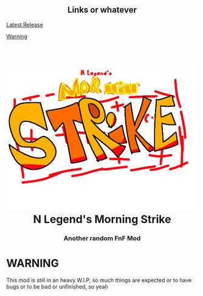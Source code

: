 <h2 align="center">
  <b>Links or whatever</b>
</h2>

[Latest Release](https://github.com/oneppeP/N-Legends-Morning-Strike/releases/latest)

[Warning](https://github.com/oneppeP/N-Legends-Morning-Strike/main/#warning)



<!-- N Legend's Golpe Matutino -->
<h1 align="center">
  <br>
  <a href=" "><img src="/art/logo.png" alt="Mod's Logo" width="2000"></a>
  <br>
  <b>N Legend's Morning Strike</b>
  <br>
</h1>
<h3 align="center">
  <b>Another random FnF Mod</b>
</h3>

# WARNING
This mod is still in an heavy W.I.P, so much things are expected or to have bugs or to be bad or unfinished, so yeah






